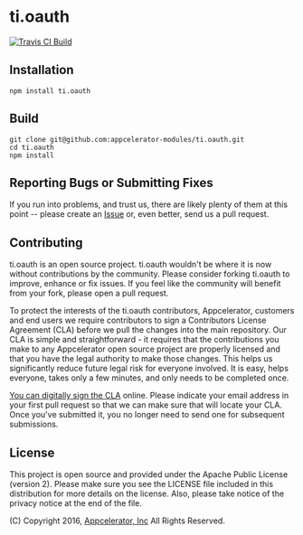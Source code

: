 # ti.oauth

[![Travis CI Build][travis-image]][travis-url]

## Installation

    npm install ti.oauth

## Build

    git clone git@github.com:appcelerator-modules/ti.oauth.git
    cd ti.oauth
    npm install

## Reporting Bugs or Submitting Fixes

If you run into problems, and trust us, there are likely plenty of them at this
point -- please create an [Issue](https://github.com/appcelerator-modules/ti.oauth/issues)
or, even better, send us a pull request.

## Contributing

ti.oauth is an open source project. ti.oauth wouldn't be where it is now without
contributions by the community. Please consider forking ti.oauth to improve,
enhance or fix issues. If you feel like the community will benefit from your
fork, please open a pull request.

To protect the interests of the ti.oauth contributors, Appcelerator, customers
and end users we require contributors to sign a Contributors License Agreement
(CLA) before we pull the changes into the main repository. Our CLA is simple and
straightforward - it requires that the contributions you make to any
Appcelerator open source project are properly licensed and that you have the
legal authority to make those changes. This helps us significantly reduce future
legal risk for everyone involved. It is easy, helps everyone, takes only a few
minutes, and only needs to be completed once.

[You can digitally sign the CLA](http://bit.ly/app_cla) online. Please indicate
your email address in your first pull request so that we can make sure that will
locate your CLA.  Once you've submitted it, you no longer need to send one for
subsequent submissions.

## License

This project is open source and provided under the Apache Public License (version 2).
Please make sure you see the LICENSE file included in this distribution for more
details on the license. Also, please take notice of the privacy notice at the end of the file.

(C) Copyright 2016, [Appcelerator, Inc](http://www.appcelerator.com) All Rights Reserved.

[travis-image]: https://img.shields.io/travis/appcelerator/ti.oauth.svg
[travis-url]: https://travis-ci.org/appcelerator/ti.oauth
